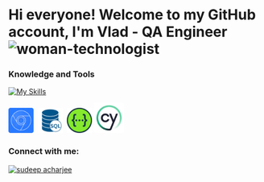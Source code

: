 # Hi everyone! Welcome to my GitHub account, I'm Vlad - QA Engineer <img src="https://em-content.zobj.net/source/telegram/386/woman-technologist_1f469-200d-1f4bb.webp" alt="woman-technologist" width="40" height="40" />

### Knowledge and Tools
[![My Skills](https://skillicons.dev/icons?i=postman,html,css,vscode,git,webstorm,&theme=dark&perline=10)](https://skillicons.dev)
<div>
  <img src="https://github.com/vladyslav-kocherhin/Vladyslav-Kocherhin/blob/main/Chrome%20DevTools.png" title="Chrome DevTools" alt="Chrome DevTools" width="50" height="50"/>&nbsp
   <img src="https://github.com/vladyslav-kocherhin/Vladyslav-Kocherhin/blob/main/SQL.png" title="Chrome DevTools" alt="Chrome DevTools" width="50" height="50"/>&nbsp
  <a href="https://swagger.io/" target="blank"><img src="https://github.com/vladyslav-kocherhin/Vladyslav-Kocherhin/blob/main/Swagger-photoaidcom-cropped.png" alt="sudeep acharjee" height="50" width="50" /></a>
  <a href="https://swagger.io/" target="blank"> <img src="https://github.com/vladyslav-kocherhin/Vladyslav-Kocherhin/blob/main/cypress-1.svg" alt="Swagger logo" height="50" width="50" style="background-color: white; padding: 5px; border-radius: 5px;"/></a>
</div>
</div>

<h3 align="left">Connect with me:</h3>
<p align="left">
<a href="https://linkedin.com/in/kocherhin/" target="blank"><img align="center" src="https://raw.githubusercontent.com/rahuldkjain/github-profile-readme-generator/master/src/images/icons/Social/linked-in-alt.svg" alt="sudeep acharjee" height="30" width="40" /></a>
</p>

